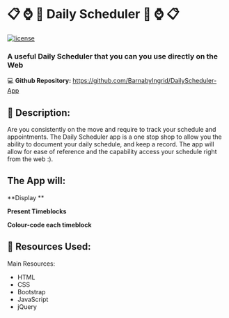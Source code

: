 # :clipboard: :watch: :date: Daily Scheduler :date: :watch: :clipboard: <br>

[![license](https://img.shields.io/badge/license-MIT-blue)](https://shields.io)

### A useful Daily Scheduler that you can you use directly on the Web <br>

:computer: **Github Repository:** https://github.com/BarnabyIngrid/DailyScheduler-App



## :wave: Description: 
<p> 
Are you consistently on the move and require to track your schedule and appointments. The Daily Scheduler app is a one stop shop 
to allow you the ability to document your daily schedule, and keep a record. The app will allow for ease of reference and the capability 
access your schedule right from the web :).

</p>
  
## The App will:
**Display **


**Present Timeblocks**

**Colour-code each timeblock**

## :floppy_disk: Resources Used:
Main Resources:
- HTML
- CSS
- Bootstrap
- JavaScript
- jQuery